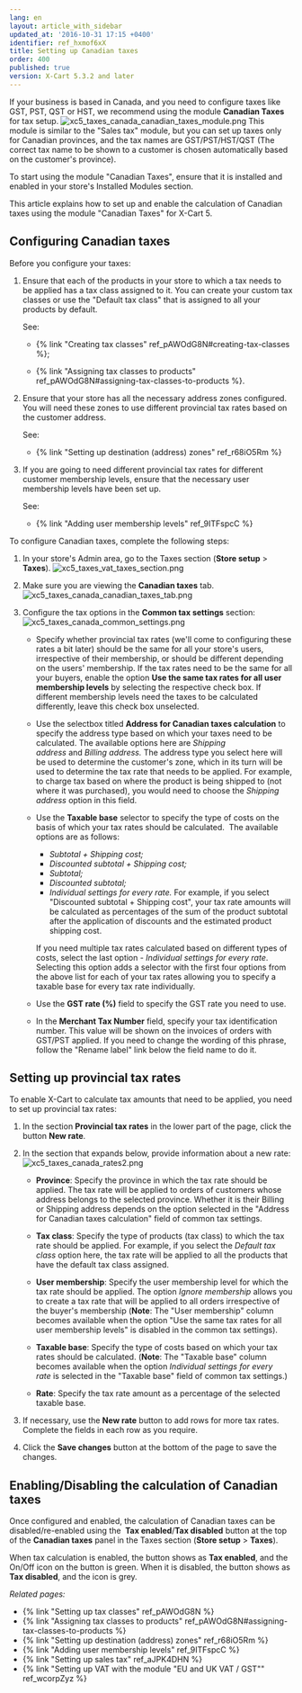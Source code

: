 ```yaml
---
lang: en
layout: article_with_sidebar
updated_at: '2016-10-31 17:15 +0400'
identifier: ref_hxmof6xX
title: Setting up Canadian taxes
order: 400
published: true
version: X-Cart 5.3.2 and later
---
```

If your business is based in Canada, and you need to configure taxes like GST, PST, QST or HST, we recommend using the module **Canadian Taxes** for tax setup. 
    ![xc5_taxes_canada_canadian_taxes_module.png]({{site.baseurl}}/attachments/ref_hxmof6xX/xc5_taxes_canada_canadian_taxes_module.png)
This module is similar to the "Sales tax" module, but you can set up taxes only for Canadian provinces, and the tax names are GST/PST/HST/QST (The correct tax name to be shown to a customer is chosen automatically based on the customer's province).

To start using the module "Canadian Taxes", ensure that it is installed and enabled in your store's Installed Modules section.

This article explains how to set up and enable the calculation of Canadian taxes using the module "Canadian Taxes" for X-Cart 5. 

## Configuring Canadian taxes

Before you configure your taxes:

1.  Ensure that each of the products in your store to which a tax needs to be applied has a tax class assigned to it. You can create your custom tax classes or use the "Default tax class" that is assigned to all your products by default. 

    See:
    
    *   {% link "Creating tax classes" ref_pAWOdG8N#creating-tax-classes %};
    
    *   {% link "Assigning tax classes to products" ref_pAWOdG8N#assigning-tax-classes-to-products %}.

2.  Ensure that your store has all the necessary address zones configured. You will need these zones to use different provincial tax rates based on the customer address.
    
    See:
    
    *   {% link "Setting up destination (address) zones" ref_r68iO5Rm %}
    
3.  If you are going to need different provincial tax rates for different customer membership levels, ensure that the necessary user membership levels have been set up. 
    
    See:
    
    *   {% link "Adding user membership levels" ref_9ITFspcC %}

To configure Canadian taxes, complete the following steps:

1.  In your store's Admin area, go to the Taxes section (**Store setup** > **Taxes**).
    ![xc5_taxes_vat_taxes_section.png]({{site.baseurl}}/attachments/ref_hxmof6xX/xc5_taxes_vat_taxes_section.png)
    
2.  Make sure you are viewing the **Canadian taxes** tab.
    ![xc5_taxes_canada_canadian_taxes_tab.png]({{site.baseurl}}/attachments/ref_hxmof6xX/xc5_taxes_canada_canadian_taxes_tab.png)

3.  Configure the tax options in the **Common tax settings** section:
    ![xc5_taxes_canada_common_settings.png]({{site.baseurl}}/attachments/ref_hxmof6xX/xc5_taxes_canada_common_settings.png)

    *   Specify whether provincial tax rates (we'll come to configuring these rates a bit later) should be the same for all your store's users, irrespective of their membership, or should be different depending on the users' membership. If the tax rates need to be the same for all your buyers, enable the option **Use the same tax rates for all user membership levels** by selecting the respective check box. If different membership levels need the taxes to be calculated differently, leave this check box unselected.
    
    *   Use the selectbox titled **Address for Canadian taxes calculation** to specify the address type based on which your taxes need to be calculated. The available options here are _Shipping address_ and _Billing address._ The address type you select here will be used to determine the customer's zone, which in its turn will be used to determine the tax rate that needs to be applied. For example, to charge tax based on where the product is being shipped to (not where it was purchased), you would need to choose the _Shipping address_ option in this field.
    
    *   Use the **Taxable base** selector to specify the type of costs on the basis of which your tax rates should be calculated. 
        The available options are as follows:
        *   _Subtotal + Shipping cost;_
        *   _Discounted subtotal + Shipping cost;_
        *   _Subtotal;_
        *   _Discounted subtotal;_
        *   _Individual settings for every rate._ For example, if you select "Discounted subtotal + Shipping cost", your tax rate amounts will be calculated as percentages of the sum of the product subtotal after the application of discounts and the estimated product shipping cost. 

        If you need multiple tax rates calculated based on different types of costs, select the last option - _Individual settings for every rate_. Selecting this option adds a selector with the first four options from the above list for each of your tax rates allowing you to specify a taxable base for every tax rate individually.
    
    *   Use the **GST rate (%)** field to specify the GST rate you need to use.
    
    *   In the **Merchant Tax Number** field, specify your tax identification number. This value will be shown on the invoices of orders with GST/PST applied. If you need to change the wording of this phrase, follow the "Rename label" link below the field name to do it.

## Setting up provincial tax rates

To enable X-Cart to calculate tax amounts that need to be applied, you need to set up provincial tax rates:

1.  In the section **Provincial tax rates** in the lower part of the page, click the button **New rate**.
    
2.  In the section that expands below, provide information about a new rate:
    ![xc5_taxes_canada_rates2.png]({{site.baseurl}}/attachments/ref_hxmof6xX/xc5_taxes_canada_rates2.png)
    
     *   **Province**: Specify the province in which the tax rate should be applied. The tax rate will be applied to orders of customers whose address belongs to the selected province. Whether it is their Billing or Shipping address depends on the option selected in the "Address for Canadian taxes calculation" field of common tax settings.
     
     *   **Tax class**: Specify the type of products (tax class) to which the tax rate should be applied. For example, if you select the _Default tax class_ option here, the tax rate will be applied to all the products that have the default tax class assigned. 
     
     *   **User membership**: Specify the user membership level for which the tax rate should be applied. The option _Ignore membership_ allows you to create a tax rate that will be applied to all orders irrespective of the buyer's membership (**Note**: The "User membership" column becomes available when the option "Use the same tax rates for all user membership levels" is disabled in the common tax settings).
     
    *   **Taxable base**: Specify the type of costs based on which your tax rates should be calculated. (**Note**: The "Taxable base" column becomes available when the option _Individual settings for every rate_ is selected in the "Taxable base" field of common tax settings.)
    
    *   **Rate**: Specify the tax rate amount as a percentage of the selected taxable base.

3.  If necessary, use the **New rate** button to add rows for more tax rates. Complete the fields in each row as you require.

4.  Click the **Save changes** button at the bottom of the page to save the changes.
    

## Enabling/Disabling the calculation of Canadian taxes

Once configured and enabled, the calculation of Canadian taxes can be disabled/re-enabled using the  **Tax enabled**/**Tax disabled** button at the top of the **Canadian taxes** panel in the Taxes section (**Store setup** > **Taxes**). 

When tax calculation is enabled, the button shows as **Tax enabled**, and the On/Off icon on the button is green. When it is disabled, the button shows as **Tax disabled**, and the icon is grey.



_Related pages:_

*   {% link "Setting up tax classes" ref_pAWOdG8N %}
*   {% link "Assigning tax classes to products" ref_pAWOdG8N#assigning-tax-classes-to-products %}
*   {% link "Setting up destination (address) zones" ref_r68iO5Rm %}
*   {% link "Adding user membership levels" ref_9ITFspcC %}
*   {% link "Setting up sales tax" ref_aJPK4DHN %}
*   {% link "Setting up VAT with the module "EU and UK VAT / GST"" ref_wcorpZyz %}
  